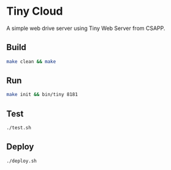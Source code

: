 # Tiny Cloud

A simple web drive server using Tiny Web Server from CSAPP.

## Build

```bash
make clean && make
```

## Run

```bash
make init && bin/tiny 8181
```

## Test

```bash
./test.sh
```

## Deploy

```bash
./deploy.sh
```
